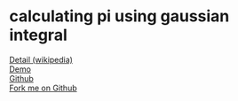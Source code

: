 <h1>calculating pi using gaussian integral</h1>
<a target="_blank" href="https://en.wikipedia.org/wiki/Gaussian_integral">Detail (wikipedia)</a><br>
<a target="_blank" href="https://codepen.io/MartianLord/full/vYgpKxq">Demo</a><br>
<a target="_blank" href="https://github.com/martian17/gaussian-integral-pi">Github</a><br>
<a target="_blank" id="github" href="https://github.com/martian17/gaussian-integral-pi">Fork me on Github</a>
